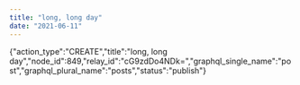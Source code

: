 ```yaml
---
title: "long, long day"
date: "2021-06-11"
---
```


{"action\_type":"CREATE","title":"long, long day","node\_id":849,"relay\_id":"cG9zdDo4NDk=","graphql\_single\_name":"post","graphql\_plural\_name":"posts","status":"publish"}

